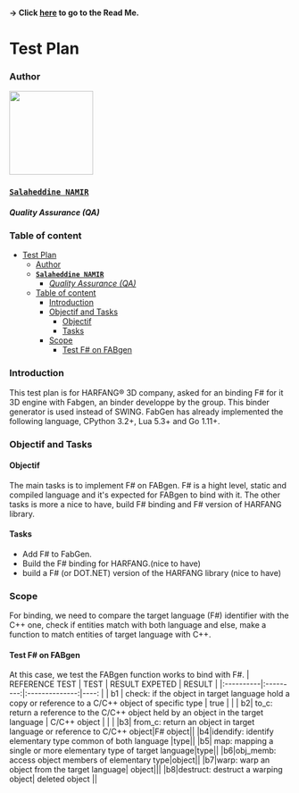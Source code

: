 #### -> Click [here](https://github.com/algosup/2022-2023-project-3-harfang3d-binding-Project-2-group/blob/main/readme.md) to go to the Read Me.

# Test Plan

### Author

<img src="https://avatars.githubusercontent.com/u/71770514?v=4" width="150">

### [**`Salaheddine NAMIR`**](https://github.com/T3rryc)
##### *Quality Assurance (QA)*

### Table of content 
- [Test Plan](#test-plan)
    - [Author](#author)
    - [**`Salaheddine NAMIR`**](#salaheddine-namir)
        - [*Quality Assurance (QA)*](#quality-assurance-qa)
    - [Table of content](#table-of-content)
        - [Introduction](#introduction)
        - [Objectif and Tasks](#objectif-and-tasks)
             - [Objectif](#objectif)
             - [Tasks](#tasks)
      <!-- - [Test F#](#test-f)-->
      - [Scope](#scope)
        - [Test F# on FABgen](#test-f-on-fabgen)
      <!-- - [Test C++](#test-c)-->

### Introduction
This test plan is for HARFANG® 3D company, asked for an binding F#  for it 3D engine with Fabgen, an binder developpe by the group. This binder generator is used instead of SWING. FabGen has already implemented the following language, CPython 3.2+, Lua 5.3+ and Go 1.11+.

### Objectif and Tasks
#### Objectif
The main tasks is to implement F# on FABgen.
F# is a hight level, static and compiled language and  it's expected for FABgen to bind with it.
The other tasks is more a nice to have, build F# binding and F# version of HARFANG library.

#### Tasks
- Add F# to FabGen.
- Build the F# binding for HARFANG.(nice to have) 
- build a F# (or DOT.NET) version of the HARFANG  library (nice to have)
  
### Scope
For binding, we need to compare the target language (F#) identifier with the C++ one, check if entities match with both language and else, make a function to match entities of target language with C++.  
<!--#### Test F# 
|   REFERENCE TEST        | TEST          |      RESULT EXPETED         |  RESULT |
|:----------|:---------:|:--------------:|---------: |
|   a1        |    TDD n°1(name of function)       |             | | -->


#### Test F# on FABgen
At this case, we test the FABgen function works to bind with F#.
|     REFERENCE TEST      |   TEST        |     RESULT EXPETED          | RESULT |
|:----------|:---------:|:--------------:|----: |
|   b1        |   check: if the object in target language hold a copy or reference to a C/C++ object of specific type       |         true    | |
| b2| to_c: return a reference to  the C/C++ object  held by an object in the target language   | C/C++ object | | |
|b3| from_c: return an object in target language or reference to  C/C++ object|F# object||
|b4|idendify: identify elementary type common of both language |type||
|b5| map: mapping a single or more elementary type  of target language|type||
|b6|obj_memb: access object members of elementary type|object||
|b7|warp: warp an object from the target language| object|||
|b8|destruct: destruct a warping object| deleted object ||

<!--#### Test C++
|     REFERENCE TEST      |    TEST       |    RESULT EXPETED            | RESULT  |
|:----------|:---------:|:--------------:|----:|
|     c1      |           |               |   |-->